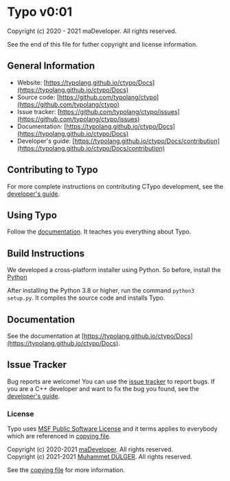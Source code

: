 # Typo v0:01
Copyright (c) 2020 - 2021 maDeveloper. All rights reserved.

See the end of this file for futher copyright and license information.

## General Information
- Website: [https://typolang.github.io/ctypo/Docs](https://typolang.github.io/ctypo/Docs)
- Source code: [https://github.com/typolang/ctypo](https://github.com/typolang/ctypo)
- Issue tracker: [https://github.com/typolang/ctypo/issues](https://github.com/typolang/ctypo/issues)
- Documentation: [https://typolang.github.io/ctypo/Docs](https://typolang.github.io/ctypo/Docs)
- Developer's guide: [https://typolang.github.io/ctypo/Docs/contribution](https://typolang.github.io/ctypo/Docs/contribution)

## Contributing to Typo
For more complete instructions on contributing CTypo development, see the [developer's guide](https://typolang.github.io/ctypo/Docs/contribution).

## Using Typo
Follow the [documentation](https://typolang.github.io/ctypo/Docs). It teaches you everything about Typo.

## Build Instructions
We developed a cross-platform installer using Python. So before, install the [Python](https://python.org/downloads)

After installing the Python 3.8 or higher, run the command `python3 setup.py`. It compiles the source code and installs Typo.

## Documentation
See the documentation at [https://typolang.github.io/ctypo/Docs](https://typolang.github.io/ctypo/Docs).

## Issue Tracker
Bug reports are welcome! You can use the [issue tracker](https://github.com/typolang/ctypo/issues) to report bugs. If you are a C++ developer and want to fix the bug you found, see the [developer's guide](https://typolang.github.io/ctypo/Docs/contribution).

### License
Typo uses [MSF Public Software License]() and it terms applies to everybody which are referenced in [copying file](https://github.com/typolang/typo/blob/main/COPYING).

Copyright (c) 2020-2021 [maDeveloper](https://github.com/handlederror). All rights reserved. <br>
Copyright (c) 2021-2021 [Muhammet DÜLGER](https://github.com/dulgermuhammet). All rights reserved.

See the [copying file](https://github.com/typolang/ctypo/blob/main/COPYING) for more information.

